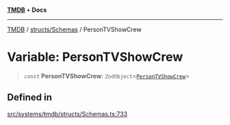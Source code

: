 [**TMDB**](../../../README.md) • **Docs**

***

[TMDB](../../../README.md) / [structs/Schemas](../README.md) / PersonTVShowCrew

# Variable: PersonTVShowCrew

> `const` **PersonTVShowCrew**: `ZodObject`\<[`PersonTVShowCrew`](../type-aliases/PersonTVShowCrew.md)\>

## Defined in

[src/systems/tmdb/structs/Schemas.ts:733](https://github.com/Norviah/media-hub/blob/18a8c2edf600e1d27fc5173db1855dfb068c9a34/src/systems/tmdb/structs/Schemas.ts#L733)
